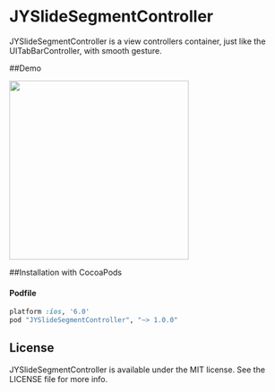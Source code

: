 JYSlideSegmentController
========================

JYSlideSegmentController is a view controllers container, just like the UITabBarController, with smooth gesture.

##Demo

<img src="./demo.gif" width="320">

##Installation with CocoaPods

#### Podfile

```ruby
platform :ios, '6.0'
pod "JYSlideSegmentController", "~> 1.0.0"
```

## License

JYSlideSegmentController is available under the MIT license. See the LICENSE file for more info.
